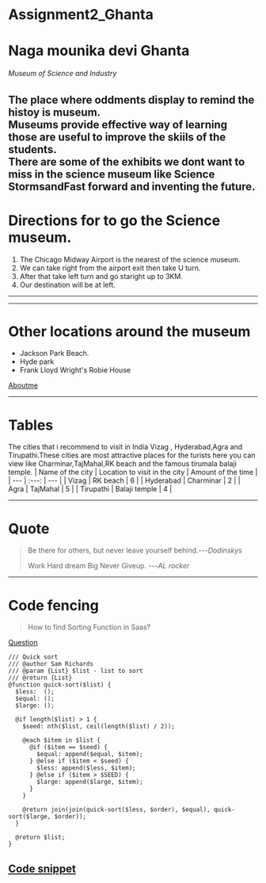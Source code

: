 # Assignment2_Ghanta
# Naga mounika devi Ghanta
###### Museum of Science and Industry
The place where oddments display to remind the histoy is museum.<br>Museums provide effective way of learning those are useful to improve the skiils of the students.<br>There are some of the exhibits we dont want to miss in the science museum like **Science Storms**and**Fast forward and inventing the future**.
---
# Directions for to go the Science museum.
1. The Chicago Midway Airport is the nearest of the science museum.
2. We can take right from the airport exit then take U turn.
3. After that take left turn and go staright up to 3KM.
4. Our destination will be at left.
---
---
# Other locations around the museum

* Jackson Park Beach.
* Hyde park
* Frank Lloyd Wright's Robie House

[Aboutme](Aboutme.md)
_ _ _
# Tables
The cities that i recommend to visit in India Vizag , Hyderabad,Agra and Tirupathi.These cities are most attractive places for the turists here you can view like Charminar,TajMahal,RK beach and the famous tirumala balaji temple.
| Name of the city | Location to visit in the city | Amount of the time |
| --- | :---: | --- |
| Vizag | RK beach | 6 |
| Hyderabad | Charminar | 2 |
| Agra | TajMahal | 5 |
| Tirupathi | Balaji temple | 4 |
***
# Quote
> Be there for others, but never leave yourself behind.---*Dodinsky*s
>
> Work Hard dream Big Never Giveup. ---*AL rocker*
 ---
# Code fencing
> How to find Sorting Function in Saas?

[Question](https://stackoverflow.com/questions/71601457/create-arrays-sorted-on-date-timestamps)

```
/// Quick sort
/// @author Sam Richards
/// @param {List} $list - list to sort
/// @return {List}
@function quick-sort($list) {
  $less:  ();
  $equal: ();
  $large: ();

  @if length($list) > 1 {
    $seed: nth($list, ceil(length($list) / 2));

    @each $item in $list {
      @if ($item == $seed) {
        $equal: append($equal, $item);
      } @else if ($item < $seed) {
        $less: append($less, $item);
      } @else if ($item > $SEED) {
        $large: append($large, $item);
      }
    }

    @return join(join(quick-sort($less, $order), $equal), quick-sort($large, $order));
  }

  @return $list;
}
```
[Code snippet](https://css-tricks.com/snippets/sass/sorting-function/)
---
